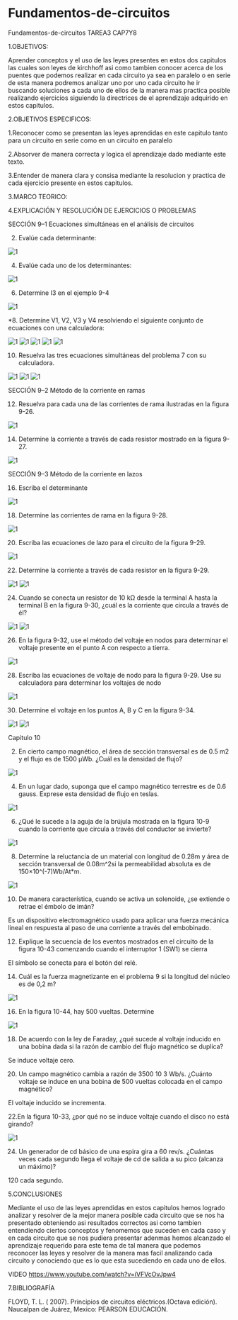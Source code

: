 # Fundamentos-de-circuitos

Fundamentos-de-circuitos
TAREA3 CAP7Y8

1.OBJETIVOS:

Aprender conceptos y el uso de las leyes presentes en estos dos capitulos las cuales son leyes de kirchhoff asi como tambien conocer acerca de los puentes que podemos realizar en cada circuito ya sea en paralelo o en serie de esta manera podremos analizar uno por uno cada circuito he ir buscando soluciones a cada uno de ellos de la manera mas practica posible realizando ejercicios siguiendo la directrices de el aprendizaje adquirido en estos capitulos. 

2.OBJETIVOS ESPECIFICOS:

1.Reconocer como se presentan las leyes aprendidas en este capitulo tanto para un circuito en serie como en un circuito en paralelo 

2.Absorver de manera correcta y logica el aprendizaje dado mediante este texto.

3.Entender de manera clara y consisa mediante la resolucion y practica de cada ejercicio presente en estos capitulos.

3.MARCO TEORICO:


4.EXPLICACIÓN Y RESOLUCIÓN DE EJERCICIOS O PROBLEMAS

SECCIÓN 9–1 Ecuaciones simultáneas en el análisis de circuitos

2. Evalúe cada determinante:

![1](https://github.com/Josselyn2/Fundamentos-de-circuitos/blob/Principal/IMAGENES/CAP9Y10/EJ2.jpg?raw=true)

4. Evalúe cada uno de los determinantes: 

![1](https://github.com/Josselyn2/Fundamentos-de-circuitos/blob/Principal/IMAGENES/CAP9Y10/EJ4.jpg?raw=true)

6. Determine I3 en el ejemplo 9-4

![1](https://github.com/Josselyn2/Fundamentos-de-circuitos/blob/Principal/IMAGENES/CAP9Y10/EJ6.jpg?raw=true)

*8. Determine V1, V2, V3 y V4 resolviendo el siguiente conjunto de ecuaciones con una calculadora: 

![1](https://github.com/Josselyn2/Fundamentos-de-circuitos/blob/Principal/IMAGENES/CAP9Y10/EJ8E.jpg?raw=true)
![1](https://github.com/Josselyn2/Fundamentos-de-circuitos/blob/Principal/IMAGENES/CAP9Y10/1EJ8.jpg?raw=true)
![1](https://github.com/Josselyn2/Fundamentos-de-circuitos/blob/Principal/IMAGENES/CAP9Y10/2EJ8.jpg?raw=true)
![1](https://github.com/Josselyn2/Fundamentos-de-circuitos/blob/Principal/IMAGENES/CAP9Y10/3EJ8.jpg?raw=true)
![1](https://github.com/Josselyn2/Fundamentos-de-circuitos/blob/Principal/IMAGENES/CAP9Y10/4EJ8.jpg?raw=true)


10. Resuelva las tres ecuaciones simultáneas del problema 7 con su calculadora. 

![1](https://github.com/Josselyn2/Fundamentos-de-circuitos/blob/Principal/IMAGENES/CAP9Y10/1EJ10.jpg?raw=true)
![1](https://github.com/Josselyn2/Fundamentos-de-circuitos/blob/Principal/IMAGENES/CAP9Y10/2EJ10.jpg?raw=true)
![1](https://github.com/Josselyn2/Fundamentos-de-circuitos/blob/Principal/IMAGENES/CAP9Y10/3EJ10.jpg?raw=true)

 SECCIÓN 9–2 Método de la corriente en ramas  

12. Resuelva para cada una de las corrientes de rama ilustradas en la figura 9-26. 

![1](https://github.com/Josselyn2/Fundamentos-de-circuitos/blob/Principal/IMAGENES/CAP9Y10/EJ12.jpg?raw=true)

14. Determine la corriente a través de cada resistor mostrado en la figura 9-27.

![1](https://github.com/Josselyn2/Fundamentos-de-circuitos/blob/Principal/IMAGENES/CAP9Y10/EJ14.jpg?raw=true)

SECCIÓN 9–3 Método de la corriente en lazos

16. Escriba el determinante 

![1](https://github.com/Josselyn2/Fundamentos-de-circuitos/blob/Principal/IMAGENES/CAP9Y10/EJ16.jpg?raw=true)

18. Determine las corrientes de rama en la figura 9-28.

![1](https://github.com/Josselyn2/Fundamentos-de-circuitos/blob/Principal/IMAGENES/CAP9Y10/EJ18.jpg?raw=true)

20. Escriba las ecuaciones de lazo para el circuito de la figura 9-29.

![1](https://github.com/Josselyn2/Fundamentos-de-circuitos/blob/Principal/IMAGENES/CAP9Y10/EJ20.jpg?raw=true)

22. Determine la corriente a través de cada resistor en la figura 9-29.

![1](https://github.com/Josselyn2/Fundamentos-de-circuitos/blob/Principal/IMAGENES/CAP9Y10/1EJ22.jpg?raw=true)
![1](https://github.com/Josselyn2/Fundamentos-de-circuitos/blob/Principal/IMAGENES/CAP9Y10/2EJ22.jpg?raw=true)

24. Cuando se conecta un resistor de 10 kΩ desde la terminal A hasta la terminal B en la figura 9-30, ¿cuál es la corriente que circula a través de él?

![1](https://github.com/Josselyn2/Fundamentos-de-circuitos/blob/Principal/IMAGENES/CAP9Y10/1EJ24.jpg?raw=true)
![1](https://github.com/Josselyn2/Fundamentos-de-circuitos/blob/Principal/IMAGENES/CAP9Y10/2EJ24.jpg?raw=true)

26. En la figura 9-32, use el método del voltaje en nodos para determinar el voltaje presente en el punto A con respecto a tierra.

![1](https://github.com/Josselyn2/Fundamentos-de-circuitos/blob/Principal/IMAGENES/CAP9Y10/EJ26.jpg?raw=true)
 
28. Escriba las ecuaciones de voltaje de nodo para la figura 9-29. Use su calculadora para determinar los voltajes de nodo
	
![1]( https://github.com/Josselyn2/Fundamentos-de-circuitos/blob/Principal/IMAGENES/CAP9Y10/EJ28.jpg?raw=true)
  
30. Determine el voltaje en los puntos A, B y C en la figura 9-34.

![1](https://github.com/Josselyn2/Fundamentos-de-circuitos/blob/Principal/IMAGENES/CAP9Y10/1EJ30.jpg?raw=true)
![1](https://github.com/Josselyn2/Fundamentos-de-circuitos/blob/Principal/IMAGENES/CAP9Y10/2EJ30.jpg?raw=true)

Capitulo 10 

2. En cierto campo magnético, el área de sección transversal es de 0.5 m2 y el flujo es de 1500 µWb. ¿Cuál es la densidad de flujo?

![1](https://github.com/Josselyn2/Fundamentos-de-circuitos/blob/Principal/IMAGENES/CAP9Y10/EJ2C10.jpg?raw=true)

4. En un lugar dado, suponga que el campo magnético terrestre es de 0.6 gauss. Exprese esta densidad de flujo en teslas.

![1](https://github.com/Josselyn2/Fundamentos-de-circuitos/blob/Principal/IMAGENES/CAP9Y10/EJ4C10.jpg?raw=true)

6. ¿Qué le sucede a la aguja de la brújula mostrada en la figura 10-9 cuando la corriente que circula a través del conductor se invierte?

![1](https://github.com/Josselyn2/Fundamentos-de-circuitos/blob/Principal/IMAGENES/CAP9Y10/EJ6CAP10.jpg?raw=true)

8. Determine la reluctancia de un material con longitud de 0.28m y área de sección transversal de 0.08m^2si la permeabilidad absoluta es de 150×10^(-7)Wb/At*m.

![1](https://github.com/Josselyn2/Fundamentos-de-circuitos/blob/Principal/IMAGENES/CAP9Y10/EJ8CAP10.jpg?raw=true)

10. De manera característica, cuando se activa un solenoide, ¿se extiende o retrae el émbolo de imán?

Es un dispositivo electromagnético usado para aplicar una fuerza mecánica lineal en respuesta al paso de una corriente a través del embobinado.

12. Explique la secuencia de los eventos mostrados en el circuito de la figura 10-43 comenzando cuando el interruptor 1 (SW1) se cierra

El símbolo se conecta para el botón del relé.

14. Cuál es la fuerza magnetizante en el problema 9 si la longitud del núcleo es de 0,2 m?

![1](https://github.com/Josselyn2/Fundamentos-de-circuitos/blob/Principal/IMAGENES/CAP9Y10/EJ14CAP10.jpg?raw=true)

16. En la figura 10-44, hay 500 vueltas. Determine 

![1](https://github.com/Josselyn2/Fundamentos-de-circuitos/blob/Principal/IMAGENES/CAP9Y10/EJ16CAP1O.jpg?raw=true)

18. De acuerdo con la ley de Faraday, ¿qué sucede al voltaje inducido en una bobina dada si la razón de cambio del flujo magnético se duplica?

Se induce voltaje cero.

20. Un campo magnético cambia a razón de 3500 10 3 Wb/s. ¿Cuánto voltaje se induce en una bobina de 500 vueltas colocada en el campo magnético?

El voltaje inducido se incrementa.

22.En la figura 10-33, ¿por qué no se induce voltaje cuando el disco no está girando?

![1](https://github.com/Josselyn2/Fundamentos-de-circuitos/blob/Principal/IMAGENES/CAP9Y10/EJ22CAP10.jpg?raw=true)

24. Un generador de cd básico de una espira gira a 60 rev/s. ¿Cuántas veces cada segundo llega el voltaje de cd de salida a su pico (alcanza un máximo)?

120 cada segundo.

5.CONCLUSIONES

Mediante el uso de las leyes aprendidas en estos capitulos hemos logrado analizar y resolver de la mejor manera posible cada circuito que se nos ha presentado obteniendo asi resultados correctos asi como tambien entendiendo ciertos conceptos y fenomemos que suceden en cada caso y en cada circuito que se nos pudiera presentar adenmas hemos alcanzado el aprendizaje requerido para este tema de tal manera que podemos reconocer las leyes y resolver de la manera mas facil analizando cada circuito y conociendo que es lo que esta sucediendo en cada uno de ellos. 


VIDEO
https://www.youtube.com/watch?v=iVFVcOvJpw4

7.BIBLIOGRAFÍA

FLOYD, T. L. ( 2007). Principios de circuitos eléctricos.(Octava edición). Naucalpan de Juárez, Mexico: PEARSON EDUCACIÓN.
